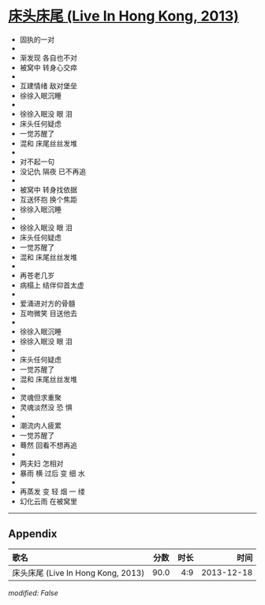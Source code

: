 # [床头床尾 (Live In Hong Kong, 2013)](https://music.163.com/song?id=28160883)

* 固执的一对
* 
* 渐发现 各自也不对
* 被窝中 转身心交瘁
* 
* 互建情绪 敌对堡垒
* 徐徐入眠沉睡
* 
* 徐徐入眠没 眼 泪
* 床头任何疑虑
* 一觉苏醒了
* 混和 床尾丝丝发堆
* 
* 对不起一句
* 没记仇 隔夜 已不再追
* 
* 被窝中 转身找依据
* 互送怀抱 换个焦距
* 徐徐入眠沉睡
* 
* 徐徐入眠没 眼 泪
* 床头任何疑虑
* 一觉苏醒了
* 混和 床尾丝丝发堆
* 
* 再苍老几岁
* 病榻上 结伴仰首太虚
* 
* 爱涌进对方的骨髓
* 互吻微笑 目送他去
* 
* 徐徐入眠沉睡
* 徐徐入眠没 眼 泪
* 
* 床头任何疑虑
* 一觉苏醒了
* 混和 床尾丝丝发堆
* 
* 灵魂但求重聚
* 灵魂淡然没 恐 惧
* 
* 潮流内人疲累
* 一觉苏醒了
* 蓦然 回看不想再追
* 
* 两夫妇 怎相对
* 暴雨 横 过后 变 细 水
* 
* 再蒸发 变 轻 烟 一 缕
* 幻化云雨 在被窝里


---

## Appendix

|歌名|分数|时长|时间|
|:---|:---:|---:|---:|
|床头床尾 (Live In Hong Kong, 2013)|90.0|4:9|2013-12-18

*modified: False*